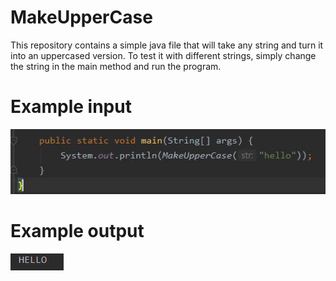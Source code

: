 # MakeUpperCase

This repository contains a simple java file that will take any string and turn it into an uppercased version.
To test it with different strings, simply change the string in the main method and run the program.

# Example input

![Input Text](https://github.com/FabioSpartaG/MakeUpperCase/blob/master/inputEx.JPG)

# Example output

![Output Text](https://github.com/FabioSpartaG/MakeUpperCase/blob/master/outputEx.JPG)

